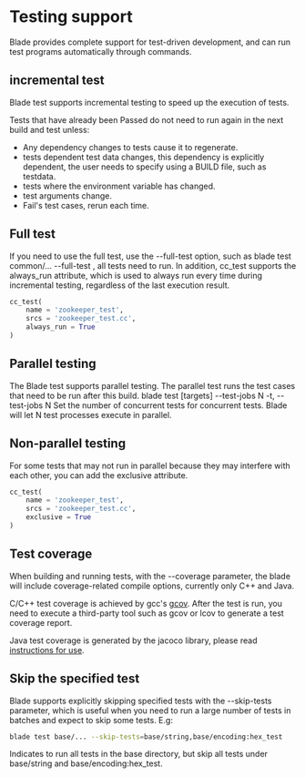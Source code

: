 # Testing support

Blade provides complete support for test-driven development, and can run test programs automatically through commands.

## incremental test
Blade test supports incremental testing to speed up the execution of tests.

Tests that have already been Passed do not need to run again in the next build and test unless:

* Any dependency changes to tests cause it to regenerate.
* tests dependent test data changes, this dependency is explicitly dependent, the user needs to specify using a BUILD file, such as testdata.
* tests where the environment variable has changed.
* test arguments change.
* Fail's test cases, rerun each time.

## Full test

If you need to use the full test, use the --full-test option, such as blade test common/... --full-test , all tests need to run.
In addition, cc_test supports the always_run attribute, which is used to always run every time during incremental testing, regardless of the last execution result.
```python
cc_test(
    name = 'zookeeper_test',
    srcs = 'zookeeper_test.cc',
    always_run = True
)
```

## Parallel testing

The Blade test supports parallel testing. The parallel test runs the test cases that need to be run after this build.
blade test [targets] --test-jobs N
-t, --test-jobs N Set the number of concurrent tests for concurrent tests. Blade will let N test processes execute in parallel.

## Non-parallel testing
For some tests that may not run in parallel because they may interfere with each other, you can add the exclusive attribute.
```python
cc_test(
    name = 'zookeeper_test',
    srcs = 'zookeeper_test.cc',
    exclusive = True
)
```


## Test coverage
When building and running tests, with the --coverage parameter, the blade will include coverage-related compile options, currently only C++ and Java.

C/C++ test coverage is achieved by gcc's [gcov](https://gcc.gnu.org/onlinedocs/gcc/Gcov.html). After the test is run, you need to execute a third-party tool such as gcov or lcov to generate a test coverage report.

Java test coverage is generated by the jacoco library, please read [instructions for use](../../java/README.md).


## Skip the specified test
Blade supports explicitly skipping specified tests with the --skip-tests parameter, which is useful when you need to run a large number of tests in batches and expect to skip some tests. E.g:
```bash
blade test base/... --skip-tests=base/string,base/encoding:hex_test
```
Indicates to run all tests in the base directory, but skip all tests under base/string and base/encoding:hex_test.
